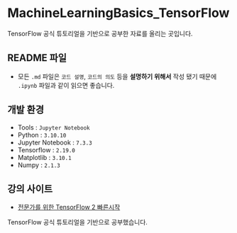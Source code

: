 # MachineLearningBasics_TensorFlow
TensorFlow 공식 튜토리얼을 기반으로 공부한 자료를 올리는 곳입니다.

## README 파일
- 모든 ``.md`` 파일은 ``코드 설명``, ``코드의 의도`` 등을 **설명하기 위해서** 작성 됐기 때문에 ``.ipynb`` 파일과 같이 읽으면 좋습니다.

## 개발 환경
- Tools : ``Jupyter Notebook``
- Python : ``3.10.10``
- Jupyter Notebook : ``7.3.3``
- Tensorflow : ``2.19.0``
- Matplotlib : ``3.10.1``
- Numpy : ``2.1.3``

## 강의 사이트
- [전문가를 위한 TensorFlow 2 빠른시작](https://www.tensorflow.org/tutorials/quickstart/advanced?hl=ko)

TensorFlow 공식 튜토리얼을 기반으로 공부했습니다.

<!-- 
2주 : 이미지 - 컨볼루셔널 신경망
3주 : 이미지 분류, 전이학습 및 미세 조정
4주 : 데이터 증강
5주 : 생성 - 신경 스타일 전이
6주 : 

최종 프로젝트 1: 웹에 사진 구별 하는거 띄워보기
RandomZoom() 레이어 설명 해야함
-->

<!--
이미지 - 컨볼루션에서부터 이미지 분할 까지 

생성 - 신경스타일 전의~ 6개 아마 적대 FGSM

DCGAN 감별자 손실 함수 

-->

<!--
1. cmd 관리자 권한 -> 
myTensorFlow\Scripts\activate 
로 가상 머신 실행

2. 가상머신 경로로 이동
cd C:\Windows\System32\myTensorflow

3. jupyter notebook 실행
jupyter notebook
-->
